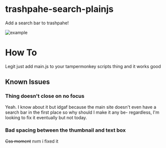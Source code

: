 # trashpahe-search-plainjs

Add a search bar to trashpahe!

![example](https://safe.ayo.icu/9AMGaxeI.png)

# How To

Legit just add main.js to your tampermonkey scripts thing and it works good

## Known Issues

### Thing doesn't close on no focus

Yeah. I know about it but idgaf because the main site doesn't even have a search bar in the first place so why should I make it any be- regardless, I'm looking to fix it eventually but not today.

### Bad spacing between the thumbnail and text box

~~Css moment~~ nvm i fixed it
